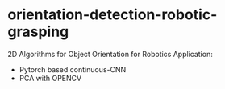 # orientation-detection-robotic-grasping
2D Algorithms for Object Orientation for Robotics Application:
 - Pytorch based continuous-CNN
 - PCA with OPENCV
